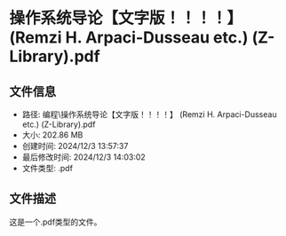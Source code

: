 ﻿# 操作系统导论【文字版！！！！】 (Remzi H. Arpaci-Dusseau etc.) (Z-Library).pdf

## 文件信息
- 路径: 编程\操作系统导论【文字版！！！！】 (Remzi H. Arpaci-Dusseau etc.) (Z-Library).pdf
- 大小: 202.86 MB
- 创建时间: 2024/12/3 13:57:37
- 最后修改时间: 2024/12/3 14:03:02
- 文件类型: .pdf

## 文件描述
这是一个.pdf类型的文件。

